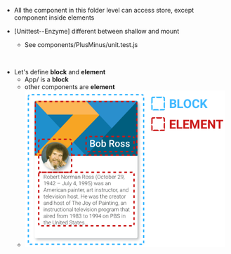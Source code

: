 - All the component in this folder level can access store, except component inside elements

- [Unittest--Enzyme] different between shallow and mount 
  - See components/PlusMinus/unit.test.js 

<br />

- Let's define **block** and **element**
  - App/ is a **block**  
  - other components are **element** 
  - ![block and element](https://github.com/r06942072/Img/blob/master/0425_Block_and_element.PNG)

